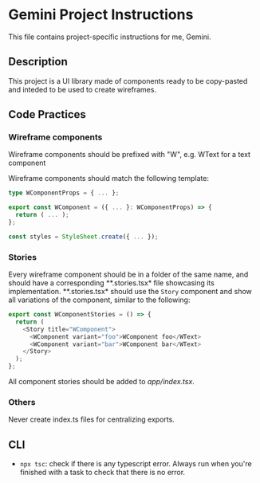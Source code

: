 # Gemini Project Instructions

This file contains project-specific instructions for me, Gemini.

## Description

This project is a UI library made of components ready to be copy-pasted and inteded to be used to create wireframes.

## Code Practices

### Wireframe components

Wireframe components should be prefixed with "W", e.g. WText for a text component

Wireframe components should match the following template:

```typescript
type WComponentProps = { ... };

export const WComponent = ({ ... }: WComponentProps) => {
  return ( ... );
};

const styles = StyleSheet.create({ ... });
```

### Stories

Every wireframe component should be in a folder of the same name, and should have a corresponding **.stories.tsx\* file showcasing its implementation. **.stories.tsx\* should use the `Story` component and show all variations of the component, similar to the following:

```typescript
export const WComponentStories = () => {
  return (
    <Story title="WComponent">
      <WComponent variant="foo">WComponent foo</WText>
      <WComponent variant="bar">WComponent bar</WText>
    </Story>
  );
};
```

All component stories should be added to _app/index.tsx_.

### Others

Never create index.ts files for centralizing exports.

## CLI

- `npx tsc`: check if there is any typescript error. Always run when you're finished with a task to check that there is no error.
